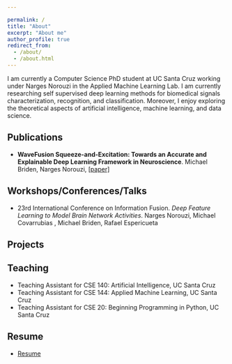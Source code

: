 ```yaml
---

permalink: /
title: "About"
excerpt: "About me"
author_profile: true
redirect_from: 
  - /about/
  - /about.html
---
```


I am currently a Computer Science PhD student at UC Santa Cruz working under Narges Norouzi in the Applied Machine Learning Lab. I am currently researching self supervised deep learning methods for biomedical signals characterization, recognition, and classification. Moreover, I enjoy exploring the theoretical aspects of artificial intelligence, machine learning, and data science. 

Publications
------
<ul>
  <li><strong> WaveFusion Squeeze-and-Excitation: Towards an Accurate and Explainable Deep Learning Framework in Neuroscience</strong>. Michael Briden, Narges Norouzi,  <a href="https://ieeexplore.ieee.org/document/9630605">[paper]</a> </li>
</ul>


Workshops/Conferences/Talks
------
<ul>
  <li>23rd International Conference on Information Fusion. <em> Deep Feature Learning to Model Brain Network Activities</em>. Narges Norouzi, Michael Covarrubias , Michael Briden, Rafael Espericueta  </li>
</ul>



Projects
------


Teaching
------
<ul>
<li>Teaching Assistant for CSE 140: Artificial Intelligence, UC Santa Cruz</li>
<li>Teaching Assistant for CSE 144: Applied Machine Learning, UC Santa Cruz</li>
<li>Teaching Assistant for CSE 20: Beginning Programming in Python, UC Santa Cruz</li>
</ul>

Resume
------
<ul>
<li><a href="bridenmj.github.io/_pages/Mbriden_Resume.pdf" target="_blank">Resume</a></li>
</ul>
